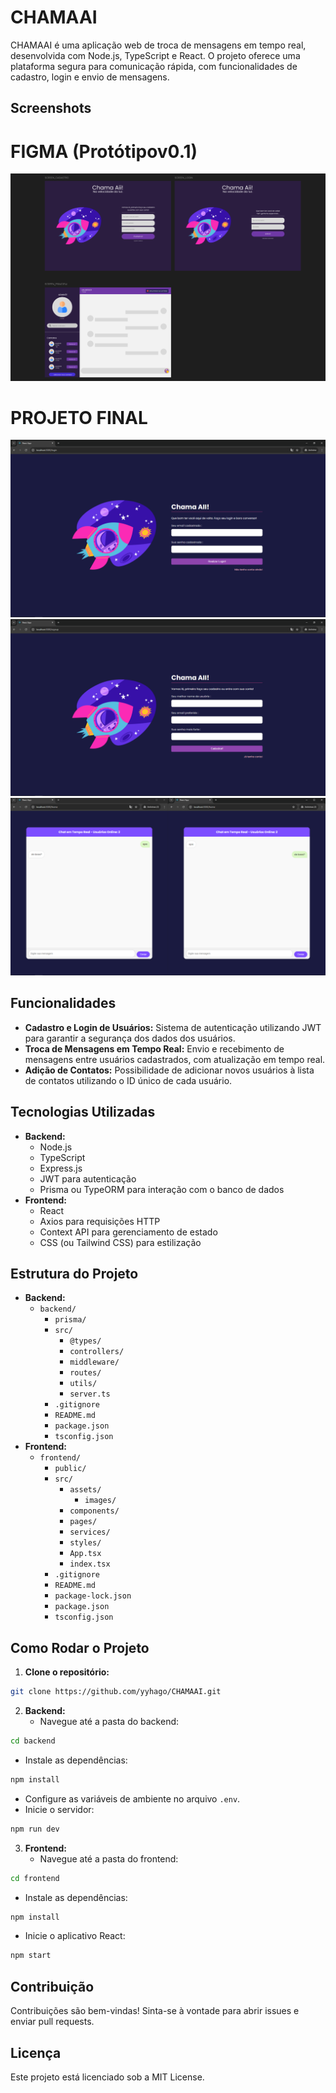 # CHAMAAI

CHAMAAI é uma aplicação web de troca de mensagens em tempo real, desenvolvida com Node.js, TypeScript e React. O projeto oferece uma plataforma segura para comunicação rápida, com funcionalidades de cadastro, login e envio de mensagens.

## Screenshots
# FIGMA (Protótipov0.1)
![Primeira Tela](/pictureScreen/image0.png)

# PROJETO FINAL
![Login](/pictureScreen/image1.png)
![Cadastro](/pictureScreen/image2.png)
![Home](/pictureScreen/image3.png)

## Funcionalidades

* **Cadastro e Login de Usuários:** Sistema de autenticação utilizando JWT para garantir a segurança dos dados dos usuários.
* **Troca de Mensagens em Tempo Real:** Envio e recebimento de mensagens entre usuários cadastrados, com atualização em tempo real.
* **Adição de Contatos:** Possibilidade de adicionar novos usuários à lista de contatos utilizando o ID único de cada usuário.

## Tecnologias Utilizadas

* **Backend:**
   * Node.js
   * TypeScript
   * Express.js
   * JWT para autenticação
   * Prisma ou TypeORM para interação com o banco de dados
* **Frontend:**
   * React
   * Axios para requisições HTTP
   * Context API para gerenciamento de estado
   * CSS (ou Tailwind CSS) para estilização

## Estrutura do Projeto

* **Backend:**
   * `backend/`
      * `prisma/`
      * `src/`
         * `@types/`
         * `controllers/`
         * `middleware/`
         * `routes/`
         * `utils/`
         * `server.ts`
      * `.gitignore`
      * `README.md`
      * `package.json`
      * `tsconfig.json`
* **Frontend:**
   * `frontend/`
      * `public/`
      * `src/`
         * `assets/`
            * `images/`
         * `components/`
         * `pages/`
         * `services/`
         * `styles/`
         * `App.tsx`
         * `index.tsx`
      * `.gitignore`
      * `README.md`
      * `package-lock.json`
      * `package.json`
      * `tsconfig.json`


## Como Rodar o Projeto

1. **Clone o repositório:**

```bash
git clone https://github.com/yyhago/CHAMAAI.git
```

2. **Backend:**
   * Navegue até a pasta do backend:

```bash
cd backend
```

   * Instale as dependências:

```bash
npm install
```

   * Configure as variáveis de ambiente no arquivo `.env`.
   * Inicie o servidor:

```bash
npm run dev
```

3. **Frontend:**
   * Navegue até a pasta do frontend:

```bash
cd frontend
```

   * Instale as dependências:

```bash
npm install
```

   * Inicie o aplicativo React:

```bash
npm start
```

## Contribuição

Contribuições são bem-vindas! Sinta-se à vontade para abrir issues e enviar pull requests.

## Licença

Este projeto está licenciado sob a MIT License.
